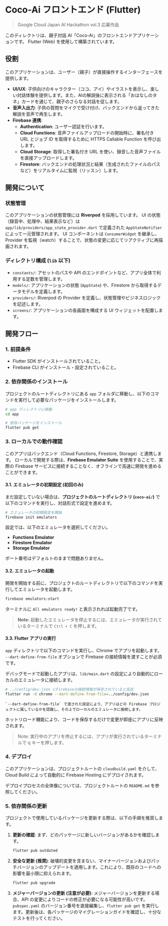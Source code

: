 # Coco-Ai フロントエンド (Flutter)

> Google Cloud Japan AI Hackathon vol.3 応募作品

このディレクトリは、親子対話 AI「Coco-Ai」のフロントエンドアプリケーションです。
Flutter (Web) を使用して構築されています。

## 役割

このアプリケーションは、ユーザー（親子）が直接操作するインターフェースを提供します。

- **UI/UX**: 子供向けのキャラクター（ココ、アイ）やイラストを表示し、楽しい対話体験を提供します。また、AIの解説後に表示される「おはなしのタネ」カードを通じて、親子のさらなる対話を促します。
- **音声入出力**: 子供の質問をマイクで受け付け、バックエンドから返ってきた解説を音声で再生します。
- **Firebase 連携**:
  - **Authentication**: ユーザー認証を行います。
  - **Cloud Functions**: 音声ファイルアップロードの開始時に、署名付き URL とジョブ ID を取得するために HTTPS Callable Function を呼び出します。
  - **Cloud Storage**: 取得した署名付き URL を使い、録音した音声ファイルを直接アップロードします。
  - **Firestore**: バックエンドの処理状況と結果（生成されたファイルのパスなど）をリアルタイムに監視（リッスン）します。

## 開発について

### 状態管理

このアプリケーションの状態管理には **Riverpod** を採用しています。
UI の状態（録音中、処理中、結果表示など）は `app/lib/providers/app_state_provider.dart` で定義された `AppStateNotifier` によって一元管理されます。
UI コンポーネントは `ConsumerWidget` を継承し、Provider を監視（watch）することで、状態の変更に応じてリアクティブに再描画されます。

### ディレクトリ構成 (`lib` 以下)

- `constants/`: アセットのパスや API のエンドポイントなど、アプリ全体で利用する定数を管理します。
- `models/`: アプリケーションの状態 (`AppState`) や、Firestore から取得するデータモデルを定義します。
- `providers/`: Riverpod の Provider を定義し、状態管理やビジネスロジックを記述します。
- `screens/`: アプリケーションの各画面を構成する UI ウィジェットを配置します。

## 開発フロー

### 1. 前提条件

- Flutter SDK がインストールされていること。
- Firebase CLI がインストール・設定されていること。

### 2. 依存関係のインストール

プロジェクトのルートディレクトリにある `app` フォルダに移動し、以下のコマンドを実行して必要なパッケージをインストールします。

```bash
# app ディレクトリに移動
cd app

# 依存パッケージをインストール
flutter pub get
```

### 3. ローカルでの動作確認

このアプリはバックエンド（Cloud Functions, Firestore, Storage）と連携します。
ローカルで開発する際は、**Firebase Emulator Suite** を使用することで、実際の Firebase サービスに接続することなく、オフラインで高速に開発を進めることができます。

#### 3.1. エミュレータの初期設定 (初回のみ)

まだ設定していない場合は、**プロジェクトのルートディレクトリ (`coco-ai/`)** で以下のコマンドを実行し、対話形式で設定を進めます。

```bash
# エミュレータの初期設定を開始
firebase init emulators
```

設定では、以下のエミュレータを選択してください。

- **Functions Emulator**
- **Firestore Emulator**
- **Storage Emulator**

ポート番号はデフォルトのままで問題ありません。

#### 3.2. エミュレータの起動

開発を開始する前に、プロジェクトのルートディレクトリで以下のコマンドを実行してエミュレータを起動します。

```bash
firebase emulators:start
```

ターミナルに `All emulators ready!` と表示されれば起動完了です。

> **Note:** 起動したエミュレータを停止するには、エミュレータが実行されているターミナルで `Ctrl + C` を押します。

#### 3.3. Flutter アプリの実行

`app` ディレクトリで以下のコマンドを実行し、Chrome でアプリを起動します。  
`--dart-define-from-file` オプションで Firebase の接続情報を渡すことが必須です。

デバッグモードで起動したアプリは、`lib/main.dart` の設定により自動的にローカルのエミュレータに接続します。

```bash
# ../config/dev.json にFirebaseの接続情報が保存されていると仮定
flutter run -d chrome --dart-define-from-file=../config/dev.json
```

    `--dart-define-from-file` で渡された設定により、アプリはどの Firebase プロジェクトに属しているかを認識し、その上でローカルのエミュレータに接続します。

ホットリロード機能により、コードを保存するだけで変更が即座にアプリに反映されます。

> Note: 実行中のアプリを停止するには、アプリが実行されているターミナルで q キーを押します。

### 4. デプロイ

このアプリケーションは、プロジェクトルートの `cloudbuild.yaml` を介して、Cloud Build によって自動的に Firebase Hosting にデプロイされます。

デプロイプロセスの全体像については、プロジェクトルートの `README.md` を参照してください。

### 5. 依存関係の更新

プロジェクトで使用しているパッケージを更新する際は、以下の手順を推奨します。

1.  **更新の確認**:
    まず、どのパッケージに新しいバージョンがあるかを確認します。

    ```bash
    flutter pub outdated
    ```

2.  **安全な更新 (推奨)**:
    破壊的変更を含まない、マイナーバージョンおよびパッチバージョンのアップデートを適用します。これにより、既存のコードへの影響を最小限に抑えられます。

    ```bash
    flutter pub upgrade
    ```

3.  **メジャーバージョンの更新 (注意が必要)**:
    メジャーバージョンを更新する場合、API の変更によりコードの修正が必要になる可能性が高いです。`pubspec.yaml` のバージョン番号を直接編集し、`flutter pub get` を実行します。更新後は、各パッケージのマイグレーションガイドを確認し、十分なテストを行ってください。
